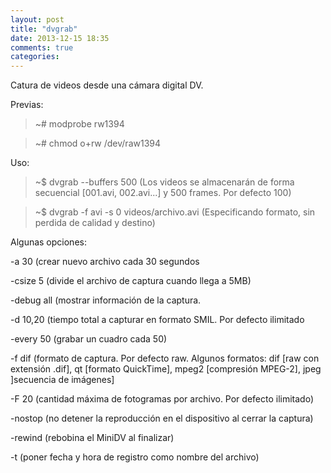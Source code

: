 ```yaml
---
layout: post
title: "dvgrab"
date: 2013-12-15 18:35
comments: true
categories: 
---
```

Catura de videos desde una cámara digital DV.

Previas:

>~# modprobe rw1394

>~# chmod o+rw /dev/raw1394

Uso:

>~$ dvgrab --buffers 500 (Los videos se almacenarán de forma secuencial [001.avi, 002.avi...] y 500 frames. Por defecto 100)

>~$ dvgrab -f avi -s 0 videos/archivo.avi (Especificando formato, sin perdida de calidad y destino)

Algunas opciones:

-a 30 (crear nuevo archivo cada 30 segundos

-csize 5 (divide el archivo de captura cuando llega a 5MB)

-debug all (mostrar información de la captura.

-d 10,20 (tiempo total a capturar en formato SMIL. Por defecto ilimitado

-every 50 (grabar un cuadro cada 50)

-f dif (formato de captura. Por defecto raw. Algunos formatos: dif [raw con extensión .dif], qt [formato QuickTime], mpeg2 [compresión MPEG-2], jpeg ]secuencia de imágenes]

-F 20 (cantidad máxima de fotogramas por archivo. Por defecto ilimitado)

-nostop (no detener la reproducción en el dispositivo al cerrar la captura)

-rewind (rebobina el MiniDV al finalizar)

-t (poner fecha y hora de registro como nombre del archivo)

